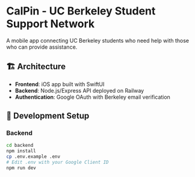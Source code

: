 # CalPin - UC Berkeley Student Support Network

A mobile app connecting UC Berkeley students who need help with those who can provide assistance.

## 🏗️ Architecture

- **Frontend**: iOS app built with SwiftUI
- **Backend**: Node.js/Express API deployed on Railway
- **Authentication**: Google OAuth with Berkeley email verification

## 🚀 Development Setup

### Backend
```bash
cd backend
npm install
cp .env.example .env
# Edit .env with your Google Client ID
npm run dev